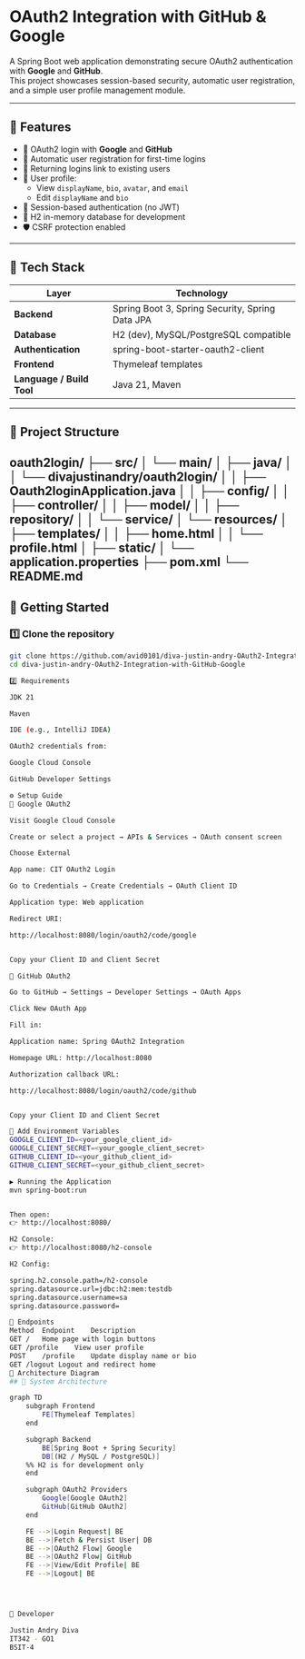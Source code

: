 # OAuth2 Integration with GitHub & Google

A Spring Boot web application demonstrating secure OAuth2 authentication with **Google** and **GitHub**.  
This project showcases session-based security, automatic user registration, and a simple user profile management module.

---

## 🚀 Features

- 🔐 OAuth2 login with **Google** and **GitHub**
- 🧍 Automatic user registration for first-time logins
- 🔁 Returning logins link to existing users
- 👤 User profile:
  - View `displayName`, `bio`, `avatar`, and `email`
  - Edit `displayName` and `bio`
- 🧱 Session-based authentication (no JWT)
- 💾 H2 in-memory database for development
- 🛡️ CSRF protection enabled

---

## 🧰 Tech Stack

| Layer | Technology |
|-------|-------------|
| **Backend** | Spring Boot 3, Spring Security, Spring Data JPA |
| **Database** | H2 (dev), MySQL/PostgreSQL compatible |
| **Authentication** | spring-boot-starter-oauth2-client |
| **Frontend** | Thymeleaf templates |
| **Language / Build Tool** | Java 21, Maven |

---

## 📁 Project Structure

oauth2login/
├── src/
│ └── main/
│ ├── java/
│ │ └── divajustinandry/oauth2login/
│ │ ├── Oauth2loginApplication.java
│ │ ├── config/
│ │ ├── controller/
│ │ ├── model/
│ │ ├── repository/
│ │ └── service/
│ └── resources/
│ ├── templates/
│ │ ├── home.html
│ │ └── profile.html
│ ├── static/
│ └── application.properties
├── pom.xml
└── README.md
---

## 🧭 Getting Started

### 1️⃣ Clone the repository

```bash
git clone https://github.com/avid0101/diva-justin-andry-OAuth2-Integration-with-GitHub-Google.git
cd diva-justin-andry-OAuth2-Integration-with-GitHub-Google

2️⃣ Requirements

JDK 21

Maven

IDE (e.g., IntelliJ IDEA)

OAuth2 credentials from:

Google Cloud Console

GitHub Developer Settings

⚙️ Setup Guide
🔸 Google OAuth2

Visit Google Cloud Console

Create or select a project → APIs & Services → OAuth consent screen

Choose External

App name: CIT OAuth2 Login

Go to Credentials → Create Credentials → OAuth Client ID

Application type: Web application

Redirect URI:

http://localhost:8080/login/oauth2/code/google


Copy your Client ID and Client Secret

🔸 GitHub OAuth2

Go to GitHub → Settings → Developer Settings → OAuth Apps

Click New OAuth App

Fill in:

Application name: Spring OAuth2 Integration

Homepage URL: http://localhost:8080

Authorization callback URL:

http://localhost:8080/login/oauth2/code/github


Copy your Client ID and Client Secret

🔸 Add Environment Variables
GOOGLE_CLIENT_ID=<your_google_client_id>
GOOGLE_CLIENT_SECRET=<your_google_client_secret>
GITHUB_CLIENT_ID=<your_github_client_id>
GITHUB_CLIENT_SECRET=<your_github_client_secret>

▶️ Running the Application
mvn spring-boot:run


Then open:
👉 http://localhost:8080/

H2 Console:
👉 http://localhost:8080/h2-console

H2 Config:

spring.h2.console.path=/h2-console
spring.datasource.url=jdbc:h2:mem:testdb
spring.datasource.username=sa
spring.datasource.password=

📡 Endpoints
Method	Endpoint	Description
GET	/	Home page with login buttons
GET	/profile	View user profile
POST	/profile	Update display name or bio
GET	/logout	Logout and redirect home
🧩 Architecture Diagram
## 🧩 System Architecture

graph TD
    subgraph Frontend
        FE[Thymeleaf Templates]
    end

    subgraph Backend
        BE[Spring Boot + Spring Security]
        DB[(H2 / MySQL / PostgreSQL)]
    %% H2 is for development only
    end

    subgraph OAuth2 Providers
        Google[Google OAuth2]
        GitHub[GitHub OAuth2]
    end

    FE -->|Login Request| BE
    BE -->|Fetch & Persist User| DB
    BE -->|OAuth2 Flow| Google
    BE -->|OAuth2 Flow| GitHub
    FE -->|View/Edit Profile| BE
    FE -->|Logout| BE




👥 Developer

Justin Andry Diva 
IT342 - GO1
BSIT-4

